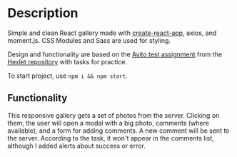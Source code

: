 # **Description**
Simple and clean React gallery made with [create-react-app](https://github.com/facebook/create-react-app), axios, and moment.js. CSS Modules and Sass are used for styling.

Design and functionality are based on the [Avito test assignment](https://github.com/avito-tech/safedeal-frontend-trainee) from the [Hexlet repository](https://github.com/Hexlet/ru-test-assignments) with tasks for practice.

To start project, use `npm i && npm start`.

## Functionality
This responsive gallery gets a set of photos from the server. Clicking on them, the user will open a modal with a big photo, comments (where available), and a form for adding comments. A new comment will be sent to the server. According to the task, it won't appear in the comments list, although I added alerts about success or error.
